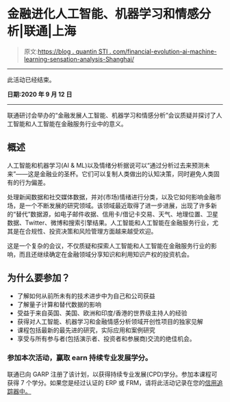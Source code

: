 # 金融进化人工智能、机器学习和情感分析|联通|上海

> 原文:[https://blog . quantin STI . com/financial-evolution-ai-machine-learning-sensation-analysis-Shanghai/](https://blog.quantinsti.com/financial-evolution-ai-machine-learning-sentiment-analysis-shanghai/)

* * *

此活动已经结束。

**日期:2020 年 9 月 12 日**

* * *

联通研讨会举办的“金融发展人工智能、机器学习和情感分析”会议质疑并探讨了人工智能和人工智能在金融服务行业中的意义。

## **概述**

人工智能和机器学习(AI & ML)以及情绪分析据说可以“通过分析过去来预测未来”——这是金融业的圣杯。它们可以复制人类做出的认知决策，同时避免人类固有的行为偏差。

处理新闻数据和社交媒体数据，并对(市场)情绪进行分类，以及它如何影响金融市场，是一个不断发展的研究领域。该领域最近取得了进一步进展，出现了许多新的“替代”数据源，如电子邮件收据、信用卡/借记卡交易、天气、地理位置、卫星数据、Twitter、微博和搜索引擎结果。人工智能和人工智能在金融服务行业，尤其是在合规性、投资决策和风险管理方面越来越受欢迎。

这是一个复杂的会议，不仅质疑和探索人工智能和人工智能在金融服务行业的影响，而且还继续确定在金融领域分享知识和利用知识产权的投资机会。

## **为什么要参加？**

*   了解如何从前所未有的技术进步中为自己和公司获益
*   了解量子计算和替代数据的影响
*   受益于来自英国、美国、欧洲和印度/香港的世界级主持人的经验
*   获得对人工智能、机器学习和金融情感分析领域开创性项目的独家见解
*   课程包括最新的最先进的研究，实际应用和案例研究
*   享受与所有参与者(包括演示者、投资者和参展商)交流的绝佳机会。

### **参加本次活动，赢取 earn 持续专业发展学分。**

联通已向 GARP 注册了该计划，以获得持续专业发展(CPD)学分。参加本课程可获得 7 个学分。如果您是经过认证的 ERP 或 FRM，请将此活动记录在您的[信用追踪器中。](https://www.garp.org/#!/cpd)